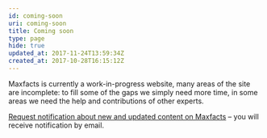 ```yaml
---
id: coming-soon
uri: coming-soon
title: Coming soon
type: page
hide: true
updated_at: 2017-11-24T13:59:34Z
created_at: 2017-10-28T16:15:12Z
---
```


<aside>
    <p>Maxfacts is currently a work-in-progress website, many areas
        of the site are incomplete: to fill some of the gaps
        we simply need more time, in some areas we need the help
        and contributions of other experts.</p>
    <p><a href="/register">Request notification about new and updated content on Maxfacts</a>        – you will receive notification by email.</p>
</aside>
